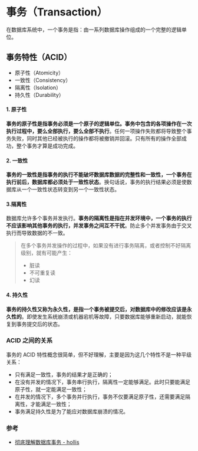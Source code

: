 # 事务（Transaction）

在数据库系统中，一个事务是指：由一系列数据库操作组成的一个完整的逻辑单位。


## 事务特性（ACID）

- 原子性（Atomicity）
- 一致性（Consistency）
- 隔离性（Isolation）
- 持久性（Durability）


#### 1. 原子性
**事务的原子性是指事务必须是一个原子的逻辑单位。事务中包含的各项操作在一次执行过程中，要么全部执行，要么全部不执行**。任何一项操作失败都将导致整个事务失败，同时其他已经被执行的操作都将被撤销并回滚。只有所有的操作全部成功，整个事务才算是成功完成。


#### 2. 一致性
**事务的一致性是指事务的执行不能破坏数据库数据的完整性和一致性，一个事务在执行前后，数据库都必须处于一致性状态**。换句话说，事务的执行结果必须是使数据库从一个一致性状态转变到另一个一致性状态。


#### 3.隔离性
数据库允许多个事务并发执行。**事务的隔离性是指在并发环境中，一个事务的执行不应该影响其他事务的执行，并发事务之间互不干扰**。防止多个并发事务由于交叉执行而导致数据的不一致。

> 在多个事务并发操作的过程中，如果没有进行事务隔离，或者控制不好隔离级别，就有可能产生：
>
> - 脏读
> - 不可重复读
> - 幻读


#### 4. 持久性
**事务的持久性又称为永久性，是指一个事务被提交后，对数据库中的修改应该是永久性的**。即使发生系统崩溃或机器宕机等故障，只要数据库能够重新启动，就能恢复到事务提交后的状态。


### ACID 之间的关系
事务的 ACID 特性概念很简单，但不好理解，主要是因为这几个特性不是一种平级关系：

- 只有满足一致性，事务的结果才是正确的；
- 在没有并发的情况下，事务串行执行，隔离性一定能够满足。此时只要能满足原子性，就一定能满足一致性；
- 在并发的情况下，多个事务并行执行，事务不仅要满足原子性，还需要满足隔离性，才能满足一致性；
- 事务满足持久性是为了能应对数据库崩溃的情况。


### 参考
- [彻底理解数据库事务 - hollis](https://www.hollischuang.com/archives/898)